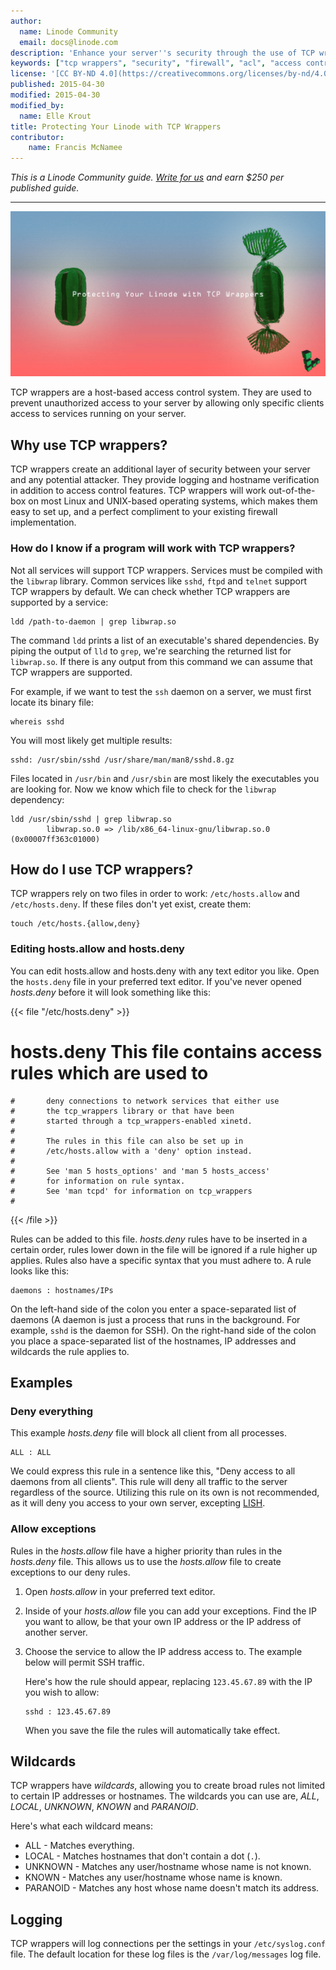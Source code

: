 ```yaml
---
author:
  name: Linode Community
  email: docs@linode.com
description: 'Enhance your server''s security through the use of TCP wrappers'
keywords: ["tcp wrappers", "security", "firewall", "acl", "access control"]
license: '[CC BY-ND 4.0](https://creativecommons.org/licenses/by-nd/4.0)'
published: 2015-04-30
modified: 2015-04-30
modified_by:
  name: Elle Krout
title: Protecting Your Linode with TCP Wrappers
contributor:
    name: Francis McNamee
---
```


*This is a Linode Community guide. [Write for us](/docs/contribute) and earn $250 per published guide.*

<hr>

![Protecting your Linode with TCP Wrappers](/docs/assets/protecting-your-linode-with-tcp-wrappers.png "Protecting your Linode with TCP Wrappers")

TCP wrappers are a host-based access control system. They are used to prevent unauthorized access to your server by allowing only specific clients access to services running on your server.

## Why use TCP wrappers?

TCP wrappers create an additional layer of security between your server and any potential attacker. They provide logging and hostname verification in addition to access control features. TCP wrappers will work out-of-the-box on most Linux and UNIX-based operating systems, which makes them easy to set up, and a perfect compliment to your existing firewall implementation.

### How do I know if a program will work with TCP wrappers?

Not all services will support TCP wrappers. Services must be compiled with the `libwrap` library. Common services like `sshd`, `ftpd` and `telnet` support TCP wrappers by default. We can check whether TCP wrappers are supported by a service:

    ldd /path-to-daemon | grep libwrap.so

The command `ldd` prints a list of an executable's shared dependencies. By piping the output of `lld` to `grep`, we're searching the returned list for `libwrap.so`. If there is any output from this command we can assume that TCP wrappers are supported.

For example, if we want to test the `ssh` daemon on a server, we must first locate its binary file:

    whereis sshd

You will most likely get multiple results:

    sshd: /usr/sbin/sshd /usr/share/man/man8/sshd.8.gz

Files located in `/usr/bin` and `/usr/sbin` are most likely the executables you are looking for. Now we know which file to check for the `libwrap` dependency:

    ldd /usr/sbin/sshd | grep libwrap.so
            libwrap.so.0 => /lib/x86_64-linux-gnu/libwrap.so.0 (0x00007ff363c01000)

## How do I use TCP wrappers?

TCP wrappers rely on two files in order to work: `/etc/hosts.allow` and `/etc/hosts.deny`. If these files don't yet exist, create them:

    touch /etc/hosts.{allow,deny}

### Editing hosts.allow and hosts.deny

You can edit hosts.allow and hosts.deny with any text editor you like. Open the `hosts.deny` file in your preferred text editor. If you've never opened *hosts.deny* before it will look something like this:

{{< file "/etc/hosts.deny" >}}
#
# hosts.deny	This file contains access rules which are used to
	#		deny connections to network services that either use
	#		the tcp_wrappers library or that have been
	#		started through a tcp_wrappers-enabled xinetd.
	#
	#		The rules in this file can also be set up in
	#		/etc/hosts.allow with a 'deny' option instead.
	#
	#		See 'man 5 hosts_options' and 'man 5 hosts_access'
	#		for information on rule syntax.
	#		See 'man tcpd' for information on tcp_wrappers
	#

{{< /file >}}


Rules can be added to this file. *hosts.deny* rules have to be inserted in a certain order, rules lower down in the file will be ignored if a rule higher up applies. Rules also have a specific syntax that you must adhere to. A rule looks like this:

    daemons : hostnames/IPs

On the left-hand side of the colon you enter a space-separated list of daemons (A daemon is just a process that runs in the background. For example, `sshd` is the daemon for SSH). On the right-hand side of the colon you place a space-separated list of the hostnames, IP addresses and wildcards the rule applies to.

## Examples

### Deny everything
This example *hosts.deny* file will block all client from all processes.

    ALL : ALL

We could express this rule in a sentence like this, "Deny access to all daemons from all clients". This rule will deny all traffic to the server regardless of the source. Utilizing this rule on its own is not recommended, as it will deny you access to your own server, excepting [LISH](/docs/networking/using-the-linode-shell-lish).

### Allow exceptions

Rules in the *hosts.allow* file have a higher priority than rules in the *hosts.deny* file. This allows us to use the *hosts.allow* file to create exceptions to our deny rules.

1.  Open *hosts.allow* in your preferred text editor.

2.  Inside of your *hosts.allow* file you can add your exceptions. Find the IP you want to allow, be that your own IP address or the IP address of another server.

3.  Choose the service to allow the IP address access to. The example below will permit SSH traffic.

    Here's how the rule should appear, replacing `123.45.67.89` with the IP you wish to allow:

        sshd : 123.45.67.89

    When you save the file the rules will automatically take effect.

## Wildcards

TCP wrappers have *wildcards*, allowing you to create broad rules not limited to certain IP addresses or hostnames. The wildcards you can use are, *ALL*, *LOCAL*, *UNKNOWN*, *KNOWN* and *PARANOID*.

Here's what each wildcard means:

* ALL - Matches everything.
* LOCAL - Matches hostnames that don't contain a dot (`.`).
* UNKNOWN - Matches any user/hostname whose name is not known.
* KNOWN - Matches any user/hostname whose name is known.
* PARANOID - Matches any host whose name doesn't match its address.


## Logging

TCP wrappers will log connections per the settings in your `/etc/syslog.conf` file. The default location for these log files is the `/var/log/messages` log file.

